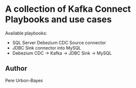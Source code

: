 # A collection of Kafka Connect Playbooks and use cases

Available playbooks:

* SQL Server Debezium CDC Source connector
* JDBC Sink connector into MySQL
* Debezium CDC -> Kafka -> JDBC Sink -> MySQL

## Author

Pere Urbon-Bayes
